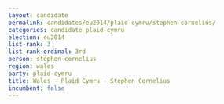 ```yaml
---
layout: candidate
permalink: candidates/eu2014/plaid-cymru/stephen-cornelius/
categories: candidate plaid-cymru
election: eu2014
list-rank: 3
list-rank-ordinal: 3rd
person: stephen-cornelius
region: wales
party: plaid-cymru
title: Wales - Plaid Cymru - Stephen Cornelius
incumbent: false
---
```

